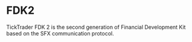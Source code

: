 # FDK2
TickTrader FDK 2 is the second generation of Financial Development Kit based on the SFX communication protocol.
